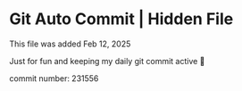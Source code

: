 # Git Auto Commit | Hidden File

This file was added Feb 12, 2025

Just for fun and keeping my daily git commit active 🤪

commit number: 231556

